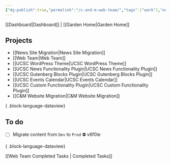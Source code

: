 ```yaml
---
{"dg-publish":true,"permalink":"/c-and-m-web-team/","tags":["work"],"noteIcon":"","created":"2025-01-09T07:46:02.015-08:00","updated":"2025-01-09T07:46:02.015-08:00"}
---
```


[[Dashboard\|Dashboard]] | [[Garden Home\|Garden Home]]
## Projects
- [[News Site Migration\|News Site Migration]]
- [[Web Team\|Web Team]]
- [[UCSC WordPress Theme\|UCSC WordPress Theme]]
- [[UCSC News Functionality Plugin\|UCSC News Functionality Plugin]]
- [[UCSC Gutenberg Blocks Plugin\|UCSC Gutenberg Blocks Plugin]]
- [[UCSC Events Calendar\|UCSC Events Calendar]]
- [[UCSC Custom Functionality Plugin\|UCSC Custom Functionality Plugin]]
- [[C&M Website Migration\|C&M Website Migration]]

{ .block-language-dataview}
## To do

- [ ] Migrate content from `Dev` to `Prod` ⛔ v6f0ie

{ .block-language-dataview}

[[Web Team Completed Tasks \| Completed Tasks]]

